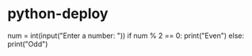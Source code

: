 # python-deploy
num = int(input("Enter a number: "))
if num % 2 == 0:
    print("Even")
else:
    print("Odd")
